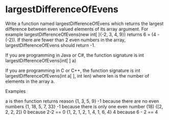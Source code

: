 # largestDifferenceOfEvens
Write a function named largestDifferenceOfEvens which returns the largest difference between even valued elements of its array argument. For example largestDifferenceOfEvens(new int[ ]{-2, 3, 4, 9}) returns 6 = (4 - (-2)). If there are fewer than 2 even numbers in the array, largestDifferenceOfEvens should return -1.

If you are programming in Java or C#, the function signature is
int largestDifferenceOfEvens(int[ ] a)

If you are programming in C or C++, the function signature is
int largestDifferenceOfEvens(int a[ ], int len) where len is the number of elements in the array a.

Examples

a is
then function returns
reason
{1, 3, 5, 9}
-1
because there are no even numbers
{1, 18, 5, 7, 33}
-1
because there is only one even number (18)
{[2, 2, 2, 2]}
0
because 2-2 == 0
{1, 2, 1, 2, 1, 4, 1, 6, 4}
4
because 6 - 2 == 4
